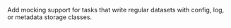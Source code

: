 Add mocking support for tasks that write regular datasets with config, log, or metadata storage classes.
